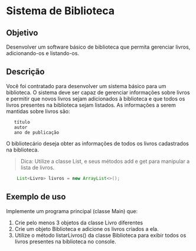 # Sistema de Biblioteca
## Objetivo
Desenvolver um software básico de biblioteca que permita gerenciar livros, adicionando-os e listando-os.
## Descrição
Você foi contratado para desenvolver um sistema básico para um biblioteca. O sistema deve ser capaz de gerenciar informações sobre livros e permitir que novos livros sejam adicionados à biblioteca e que todos os livros presentes na biblioteca sejam listados. As informações a serem mantidas sobre livros são: 
 ~~~  
    título
    autor
    ano de publicação
 ~~~
O bibliotecário deseja obter as informações de todos os livros cadastrados na biblioteca.
> Dica: Utilize a classe List, e seus métodos add e get para manipular a lista de livros.
~~~java
    List<Livro> livros = new ArrayList<>();
 ~~~
## Exemplo de uso
Implemente um programa principal (classe Main) que:
1. Crie pelo menos 3 objetos da classe Livro diferentes
2. Crie um objeto Biblioteca e adicione os livros criados a ela.
3. Utilize o método listarLivros() da classe Biblioteca para exibir todos os livros presentes na biblioteca no console.
